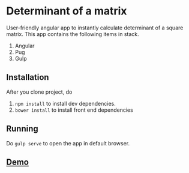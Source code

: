# Determinant of a matrix

User-friendly angular app to instantly calculate determinant of a square matrix. This app contains the following items in stack.

1. Angular
2. Pug
3. Gulp

## Installation

After you clone project, do

1. `npm install` to install dev dependencies.
2. `bower install` to install front end dependencies

## Running

Do `gulp serve` to open the app in default browser.

## [Demo](https://divyanthj.github.io/determinant/)
